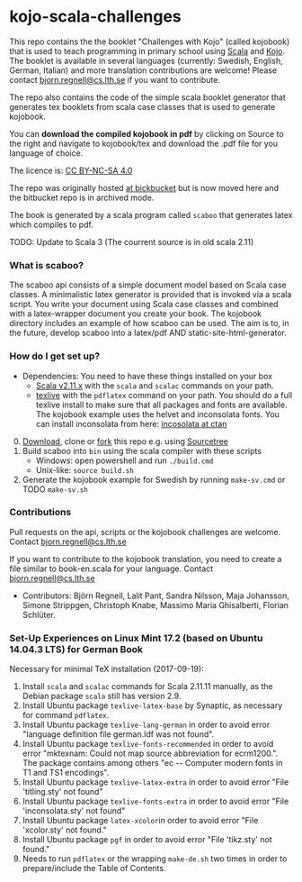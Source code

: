 # kojo-scala-challenges  #

This repo contains the the booklet "Challenges with Kojo" (called kojobook) that is used to teach programming in primary school using [Scala](http://scala-lang.org/) and [Kojo](http://www.kogics.net/kojo). The booklet is available in several languages (currently: Swedish, English, German, Italian) and more translation contributions are welcome! Please contact [bjorn.regnell@cs.lth.se](mailto:bjorn.regnell@cs.lth.se) if you want to contribute.

The repo also contains the code of the simple scala booklet generator that generates tex booklets from scala case classes that is used to generate kojobook.

You can **download the compiled kojobook in pdf** by clicking on Source to the right and navigate to kojobook/tex and download the .pdf file for you language of choice.

The licence is: [CC BY-NC-SA 4.0](http://creativecommons.org/licenses/by-nc-sa/4.0/)

The repo was originally hosted [at bickbucket](https://bitbucket.org/bjornregnell/scaboo) but is now moved here and the bitbucket repo is in archived mode.

The book is generated by a scala program called `scaboo` that generates latex which compiles to pdf.

TODO: Update to Scala 3 (The courrent source is in old scala 2.11)

### What is scaboo? ###

The scaboo api consists of a simple document model based on Scala case classes. A minimalistic latex generator is provided that is invoked via a scala script. You write your document using Scala case classes and combined with a latex-wrapper document you create your book. The kojobook directory includes an example of how scaboo can be used. The aim is to, in the future, develop scaboo into a latex/pdf AND static-site-html-generator.

### How do I get set up? ###

* Dependencies: You need to have these things installed on your box
    * [Scala v2.11.x](http://scala-lang.org/download/) with the `scala` and `scalac` commands on your path.
    * [texlive](https://www.tug.org/texlive/acquire-netinstall.html) with the `pdflatex` command on your path. You should do a full texlive install to make sure that all packages and fonts are available. The kojobook example uses the helvet and inconsolata fonts. You can install inconsolata from here: [incosolata at ctan](http://www.ctan.org/tex-archive/fonts/inconsolata/)

0. [Download](https://bitbucket.org/bjornregnell/scaboo/downloads), clone or [fork](https://bitbucket.org/bjornregnell/scaboo/fork) this repo e.g. using [Sourcetree](http://www.sourcetreeapp.com/)
1. Build scaboo into `bin` using the scala compiler with these scripts
    * Windows: open powershell and run `./build.cmd`
    * Unix-like: `source build.sh`
2. Generate the kojobook example for Swedish by running `make-sv.cmd` or TODO `make-sv.sh`

### Contributions  ###

Pull requests on the api, scripts or the kojobook challenges are welcome. Contact bjorn.regnell@cs.lth.se

If you want to contribute to the kojobook translation, you need to create a file similar to book-en.scala for your language. Contact bjorn.regnell@cs.lth.se

* Contributors: Björn Regnell, Lalit Pant, Sandra Nilsson, Maja Johansson, Simone Strippgen, Christoph Knabe, Massimo Maria Ghisalberti, Florian Schlüter.

### Set-Up Experiences on Linux Mint 17.2 (based on Ubuntu 14.04.3 LTS) for German Book ###

Necessary for minimal TeX installation (2017-09-19):

1. Install `scala` and `scalac` commands for Scala 2.11.11 manually, as the Debian package `scala` still has version 2.9.
2. Install Ubuntu package `texlive-latex-base` by Synaptic, as necessary for command `pdflatex`.
3. Install Ubuntu package `texlive-lang-german` in order to avoid error "language definition file german.ldf was not found".
4. Install Ubuntu package `texlive-fonts-recommended` in order to avoid error "mktexnam: Could not map source abbreviation  for ecrm1200.". The package contains among others "ec -- Computer modern fonts in T1 and TS1 encodings".
5. Install Ubuntu package `texlive-latex-extra` in order to avoid error "File 'titling.sty' not found"
6. Install Ubuntu package `texlive-fonts-extra` in order to avoid error "File 'inconsolata.sty' not found"
7. Install Ubuntu package `latex-xcolor`in order to avoid error "File 'xcolor.sty' not found."
8. Install Ubuntu package `pgf` in order to avoid error "File 'tikz.sty' not found."
9. Needs to run `pdflatex` or the wrapping `make-de.sh` two times in order to prepare/include the Table of Contents.

